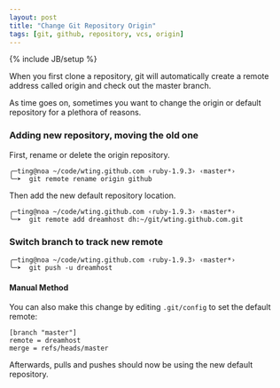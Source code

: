 ```yaml
---
layout: post
title: "Change Git Repository Origin"
tags: [git, github, repository, vcs, origin]
---
```

{% include JB/setup %}

When you first clone a repository, git will automatically create a remote
address called origin and check out the master branch.

As time goes on, sometimes you want to change the origin or default repository
for a plethora of reasons.

### Adding new repository, moving the old one

First, rename or delete the origin repository.

    ╭─ting@noa ~/code/wting.github.com ‹ruby-1.9.3› ‹master*›
    ╰─➤  git remote rename origin github

Then add the new default repository location.

    ╭─ting@noa ~/code/wting.github.com ‹ruby-1.9.3› ‹master*›
    ╰─➤  git remote add dreamhost dh:~/git/wting.github.com.git

### Switch branch to track new remote

    ╭─ting@noa ~/code/wting.github.com ‹ruby-1.9.3› ‹master*›
    ╰─➤  git push -u dreamhost

#### Manual Method

You can also make this change by editing `.git/config` to set the default
remote:

    [branch "master"]
    remote = dreamhost
    merge = refs/heads/master

Afterwards, pulls and pushes should now be using the new default repository.
